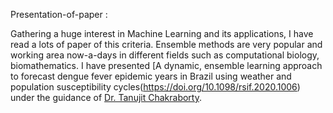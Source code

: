  Presentation-of-paper :
 
 Gathering a huge interest in Machine Learning and its applications, I have read a lots of paper of this criteria. 
 Ensemble methods are very popular and working area now-a-days in different fields such as computational biology, biomathematics.
 I have presented  [A dynamic, ensemble learning approach to forecast dengue fever epidemic years in Brazil using weather and population susceptibility cycles(https://doi.org/10.1098/rsif.2020.1006) under the guidance of [Dr. Tanujit Chakraborty](https://www.ctanujit.org/).

